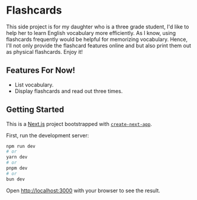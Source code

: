 # Flashcards

This side project is for my daughter who is a three grade student, I'd like to help her to learn English vocabulary more efficiently. As I know, using flashcards frequently would be helpful for memorizing vocabulary. Hence, I'll not only provide the flashcard features online and but also print them out as physical flashcards. Enjoy it!

## Features For Now!

- List vocabulary.
- Display flashcards and read out three times.

## Getting Started

This is a [Next.js](https://nextjs.org/) project bootstrapped with [`create-next-app`](https://github.com/vercel/next.js/tree/canary/packages/create-next-app).

First, run the development server:

```bash
npm run dev
# or
yarn dev
# or
pnpm dev
# or
bun dev
```

Open [http://localhost:3000](http://localhost:3000) with your browser to see the result.
